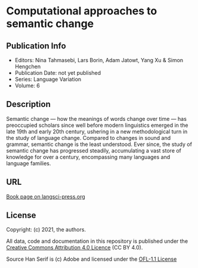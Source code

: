 # Computational approaches to semantic change
 

## Publication Info

- Editors: Nina Tahmasebi, Lars Borin, Adam Jatowt, Yang Xu & Simon Hengchen
- Publication Date: not yet published
- Series: Language Variation
- Volume: 6

## Description
Semantic change — how the meanings of words change over time — has preoccupied scholars since well before modern linguistics emerged in the late 19th and early 20th century, ushering in a new methodological turn in the study of language change. Compared to changes in sound and grammar, semantic change is the least  understood. Ever since, the study of semantic change has progressed steadily, accumulating a vast store of knowledge for over a century, encompassing many languages and language families. 


## URL

[Book page on langsci-press.org](http://langsci-press.org/catalog/book/303)


## License

Copyright: (c) 2021, the authors.

All data, code and documentation in this repository is published under the
[Creative Commons Attribution 4.0 Licence](http://creativecommons.org/licenses/by/4.0/)
(CC BY 4.0).

Source Han Serif is (c) Adobe and licensed under the [OFL-1.1 License](https://scripts.sil.org/OFL) 
